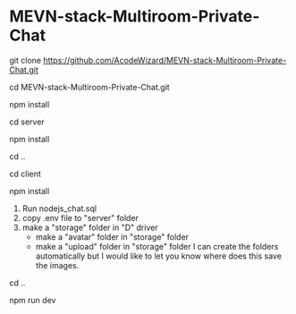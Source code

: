 # MEVN-stack-Multiroom-Private-Chat

git clone https://github.com/AcodeWizard/MEVN-stack-Multiroom-Private-Chat.git

cd MEVN-stack-Multiroom-Private-Chat.git

npm install

cd server

npm install

cd ..

cd client

npm install

1. Run nodejs_chat.sql
2. copy .env file to "server" folder
3. make a "storage" folder in "D" driver
   - make a "avatar" folder in "storage" folder
   - make a "upload" folder in "storage" folder
   I can create the folders automatically but I would like to let you know where does this save the images.

cd ..

npm run dev

